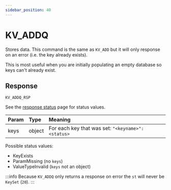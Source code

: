 ```yaml
---
sidebar_position: 40
---
```


# KV_ADDQ
Stores data. This command is the same as `KV_ADD` but it will only response on an error (i.e. the key already exists).

This is most useful when you are initially populating an empty database so keys can't already exist.


## Response

`KV_ADDQ_RSP`

See the [response status](./../Statuses) page for status values.


|Param|Type|Meaning|
|:---|:---|:---|
|keys|object|For each key that was set: `"<keyname>":<status>`|


Possible status values:

- KeyExists
- ParamMissing (no `keys`)
- ValueTypeInvalid (`keys` not an object)



:::info
Because `KV_ADDQ` only returns a response on error the `st` will never be `KeySet` (`20`).
:::
